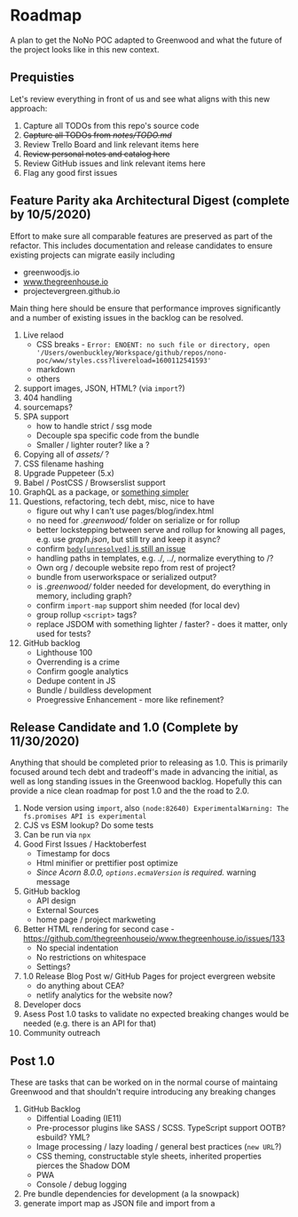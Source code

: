 # Roadmap
A plan to get the NoNo POC adapted to Greenwood and what the future of the project looks like in this new context.

## Prequisties
Let's review everything in front of us and see what aligns with this new approach:
1. Capture all TODOs from this repo's source code
1. ~~Capture all TODOs from _notes/TODO.md_~~
1. Review Trello Board and link relevant items here
1. ~~Review personal notes and catalog here~~
1. Review GitHub issues and link relevant items here
1. Flag any good first issues

## Feature Parity aka Architectural Digest (complete by 10/5/2020)
Effort to make sure all comparable features are preserved as part of the refactor.  This includes documentation and release candidates to ensure existing projects can migrate easily including
* greenwoodjs.io
* www.thegreenhouse.io
* projectevergreen.github.io

Main thing here should be ensure that performance improves significantly and a number of existing issues in the backlog can be resolved.

1. Live relaod
    - CSS breaks - `Error: ENOENT: no such file or directory, open '/Users/owenbuckley/Workspace/github/repos/nono-poc/www/styles.css?livereload=1600112541593'`
    - markdown
    - others
1. support images, JSON, HTML? (via `import`?)
1. 404 handling
1. sourcemaps?
1. SPA support
    - how to handle strict / ssg mode
    - Decouple spa specific code from the bundle
    - Smaller / lighter router? like a <router-outlet></router-outlet>?
1. Copying all of _assets/_ ?
1. CSS filename hashing
1. Upgrade Puppeteer (5.x)
1. Babel / PostCSS / Browserslist support
1. GraphQL as a package, or [something simpler](https://jaredpalmer.com/gatsby-vs-nextjs)
1. Questions, refactoring, tech debt, misc, nice to have
    - figure out why I can't use pages/blog/index.html
    - no need for _.greenwood/_ folder on serialize or for rollup
    - better lockstepping between serve and rollup for knowing all pages, e.g. use _graph.json_, but still try and keep it async?
    - confirm [`body[unresolved]` is still an issue](https://github.com/thescientist13/nono-poc/pull/5#issuecomment-690810774)
    - handling paths in templates, e.g. ./, ../, normalize everything to /?
    - Own org / decouple website repo from rest of project?
    - bundle from userworkspace or serialized output?
    - is _.greenwood/_ folder needed for development, do everything in memory, including graph?
    - confirm `import-map` support shim needed (for local dev)
    - group rollup `<script>` tags?
    - replace JSDOM with something lighter / faster? - does it matter, only used for tests?
1. GitHub backlog
    - Lighthouse 100
    - Overrending is a crime
    - Confirm google analytics
    - Dedupe content in JS
    - Bundle / buildless development
    - Proegressive Enhancement - more like refinement?

## Release Candidate and 1.0 (Complete by 11/30/2020)
Anything that should be completed prior to releasing as 1.0.  This is primarily focused around tech debt and tradeoff's made in advancing the initial, as well as long standing issues in the Greenwood backlog.  Hopefully this can provide a nice clean roadmap for post 1.0 and the the road to 2.0.

1. Node version using `import`, also `(node:82640) ExperimentalWarning: The fs.promises API is experimental`  
1. CJS vs ESM lookup?  Do some tests
1. Can be run via `npx`
1. Good First Issues / Hacktoberfest
    - Timestamp for docs
    - Html minifier or prettifier post optimize
    - _Since Acorn 8.0.0, `options.ecmaVersion` is required._ warning message
1. GitHub backlog
    - API design
    - External Sources
    - home page / project markweting
1. Better HTML rendering for second case - https://github.com/thegreenhouseio/www.thegreenhouse.io/issues/133
    - No special indentation
    - No restrictions on whitespace
    - Settings?
1. 1.0 Release Blog Post w/ GitHub Pages for project evergreen website
    - do anything about CEA?
    - netlify analytics for the website now?
1. Developer docs 
1. Asess Post 1.0 tasks to validate no expected breaking changes would be needed (e.g. there is an API for that)
1. Community outreach

## Post 1.0 
These are tasks that can be worked on in the normal course of maintaing Greenwood and that shouldn't require introducing any breaking changes
1. GitHub Backlog
    - Diffential Loading (IE11)
    - Pre-processor plugins like SASS / SCSS. TypeScript support OOTB?  esbuild?  YML?
    - Image processing / lazy loading / general best practices (`new URL`?)
    - CSS theming, constructable style sheets, inherited properties pierces the Shadow DOM
    - PWA
    - Console / debug logging
1. Pre bundle dependencies for development (a la snowpack)
1. generate import map as JSON file and import from a <script> tag / path, and only once
1. Rollup code splitting / grouping by template
1. preloading / async / defer modules (optimizations)
1. [Inline JS / CSS](https://developers.google.com/web/tools/puppeteer/articles/ssr)
1. create a github action for puppeteer support
1. proxy dev server for API calls
1. HMR
1. HTTP/2 for dev server
1. Restart graphql on file change? (Query, shelf)
1. Restart Koa server on file change (for local development)
1. Single file components
1. Intelligent asset copy based on static analysis (e.g. favicon.ico)?  Or just default to copying all of _assets/_ ?
1. use _index.html_ as a default page template?


## The Road to 2.0
Not necessarily breaking changes but more future facing things that might take a while.
- [Web vitals](https://github.com/stefanjudis/web-vitals-element) / [lighthouse reports](https://pptr.dev/#?product=Puppeteer&version=v3.3.0&show=api-class-coverage) on serialize?

## Random Ideas (back to Trello?)
- SSR component (a la Nuxt / Next)
- Caching in between builds / Incremental builds - maybe using GitHub actions + a greenwood api to build a single route / page on demand?
- Better way to permeate between server and client, page constants injected into the page. e.g. getStaticProps?  
- CSS Modules?
- evaluate [htm](https://github.com/developit/htm) or [xm](https://github.com/giuseppeg/xm)?
- web packaging?
- dev server overlay (with build errors like what would be in the terminal)
- canary pipelines / decouple website and project?  (own org?)
- streaming GraphQL, data in / data out as it becomes available / on demand
- streaming build, build / bundle as pages are serialized
- use worker threads somehow for CLI processes like serializing?